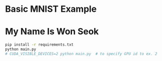 # Basic MNIST Example
# My Name Is Won Seok

```bash
pip install -r requirements.txt
python main.py
# CUDA_VISIBLE_DEVICES=2 python main.py  # to specify GPU id to ex. 2
```
